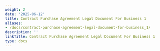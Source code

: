 ```yaml
---
weight: 2
date: '2025-06-12'
title: Contract Purchase Agreement Legal Document For Business 1
aliases:
- /docs/contract-purchase-agreement-legal-document-for-business_1/
description: ''
linkTitle: Contract Purchase Agreement Legal Document For Business 1
type: docs
---
```


